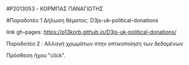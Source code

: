 #P2013053 - ΚΟΡΜΠΑΣ ΠΑΝΑΓΙΩΤΗΣ


#Παραδοτέο 1 Δήλωση θέματος: D3js-uk-political-donations

link gh-pages: https://p13korb.github.io/D3js-uk-political-donations/

Παραδοτέο 2 :
Αλλαγή χρωμάτων στην οπτικοποίηση των δεδομένων

Πρόσθεση ήχου "click".
